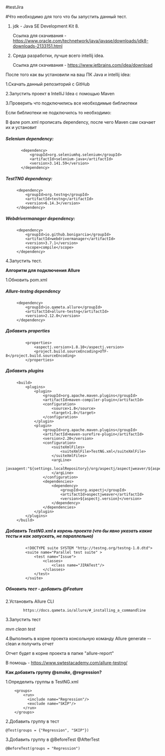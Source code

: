 #testJira





#Что необходимо для того что бы запустить данный тест.

1. jdk - Java SE Development Kit 8.
   
    Ссылка для скачивания - https://www.oracle.com/technetwork/java/javase/downloads/jdk8-downloads-2133151.html

2. Среда разработки, лучше всего intellij idea.    
   
    Ссылка для скачивания - https://www.jetbrains.com/idea/download
    
 После того как вы установили на ваш ПК Java и intellij idea:
 
 1.Скачать данный репозиторий с GitHub
 
 2.Запустить проект в IntelliJ Idea с помощью Maven

 3.Проверить что подключились все необходимые библиотеки
 
 Если библиотеки не подключилсь то необходимо:
 
 В фале pom.xml прописать dependency, после чего Maven сам скачает их и установит
 
##### Selenium dependency:
  
           <dependency>
               <groupId>org.seleniumhq.selenium</groupId>
               <artifactId>selenium-java</artifactId>
               <version>3.141.59</version>
           </dependency>
 
##### TestTNG dependency:
 
         <dependency>
             <groupId>org.testng</groupId>
             <artifactId>testng</artifactId>
             <version>6.14.3</version>
         </dependency>
    
    
##### Webdrivermanager dependency:
 
         <dependency>
             <groupId>io.github.bonigarcia</groupId>
             <artifactId>webdrivermanager</artifactId>
             <version>3.7.1</version>
             <scope>compile</scope>
         </dependency>
         
 4.Запустить тест. 
 
 
   **Алгоритм для подключения Allure**
   
 1.Обновить pom.xml
  
##### Allure-testng dependency

         <dependency>
             <groupId>io.qameta.allure</groupId>
             <artifactId>allure-testng</artifactId>
             <version>2.12.0</version>
         </dependency>   
         
         
##### Добавить properties
             <properties>
                 <aspectj.version>1.8.10</aspectj.version>
                 <project.build.sourceEncoding>UTF-8</project.build.sourceEncoding>
             </properties>     
      
##### Добавить plugins
         <build>
             <plugins>
                 <plugin>
                     <groupId>org.apache.maven.plugins</groupId>
                     <artifactId>maven-compiler-plugin</artifactId>
                     <configuration>
                         <source>1.8</source>
                         <target>1.8</target>
                     </configuration>
                 </plugin>
                 <plugin>
                     <groupId>org.apache.maven.plugins</groupId>
                     <artifactId>maven-surefire-plugin</artifactId>
                     <version>2.20</version>
                     <configuration>
                         <suiteXmlFiles>
                             <suiteXmlFile>TestNG.xml</suiteXmlFile>
                         </suiteXmlFiles>
                         <argLine>
                             -javaagent:"${settings.localRepository}/org/aspectj/aspectjweaver/${aspectj.version}/aspectjweaver-${aspectj.version}.jar"
                         </argLine>
                     </configuration>
                     <dependencies>
                         <dependency>
                             <groupId>org.aspectj</groupId>
                             <artifactId>aspectjweaver</artifactId>
                             <version>${aspectj.version}</version>
                         </dependency>
                     </dependencies>
                 </plugin>
             </plugins>
         </build>                                
             
##### Добавить TestNG.xml в корень проекта (что бы явно указать какие тесты и как запускать, не параллельно)
             <!DOCTYPE suite SYSTEM "http://testng.org/testng-1.0.dtd">
             <suite name="Parallel test suite" >
                 <test name="Issue">
                     <classes>
                         <class name="JIRATest"/>
                     </classes>
                 </test>
             </suite>
             
##### Обновить тест - добавить @Feature

2.Установить Allure CLI
           
            https://docs.qameta.io/allure/#_installing_a_commandline
           
3.Запустить тест

_mvn clean test_

4.Выполнить в корне проекта консольную команду Allure generate --clean и получить отчет

Отчет будет в корне проекта в папке "allure-report"

В помощь - https://www.swtestacademy.com/allure-testng/


**Как добавить группу @smoke, @regression?**


1.Определить группы в TestNG.xml

        <groups>
            <run>
              <include name="Regression"/>
              <exclude name="SKIP"/>
            </run>
        </groups>
        
2.Добавить группу в тест

    @Test(groups = {"Regression", "SKIP"})
    
3.Добавить группу в @BeforeTest @AfterTest

    @BeforeTest(groups = "Regression")
